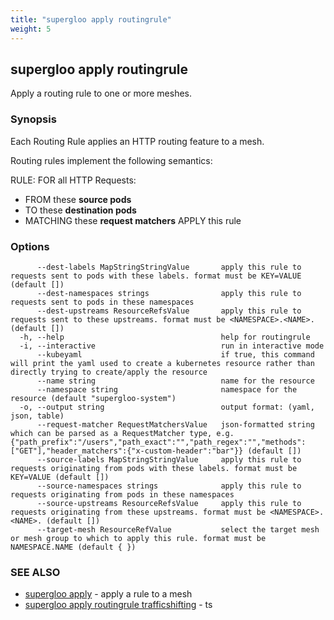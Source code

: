```yaml
---
title: "supergloo apply routingrule"
weight: 5
---
```

## supergloo apply routingrule

Apply a routing rule to one or more meshes.

### Synopsis


Each Routing Rule applies an HTTP routing feature to a mesh.

Routing rules implement the following semantics:

RULE:
  FOR all HTTP Requests:
  - FROM these **source pods**
  - TO these **destination pods**
  - MATCHING these **request matchers**
  APPLY this rule


### Options

```
      --dest-labels MapStringStringValue       apply this rule to requests sent to pods with these labels. format must be KEY=VALUE (default [])
      --dest-namespaces strings                apply this rule to requests sent to pods in these namespaces
      --dest-upstreams ResourceRefsValue       apply this rule to requests sent to these upstreams. format must be <NAMESPACE>.<NAME>. (default [])
  -h, --help                                   help for routingrule
  -i, --interactive                            run in interactive mode
      --kubeyaml                               if true, this command will print the yaml used to create a kubernetes resource rather than directly trying to create/apply the resource
      --name string                            name for the resource
      --namespace string                       namespace for the resource (default "supergloo-system")
  -o, --output string                          output format: (yaml, json, table)
      --request-matcher RequestMatchersValue   json-formatted string which can be parsed as a RequestMatcher type, e.g. {"path_prefix":"/users","path_exact":"","path_regex":"","methods":["GET"],"header_matchers":{"x-custom-header":"bar"}} (default [])
      --source-labels MapStringStringValue     apply this rule to requests originating from pods with these labels. format must be KEY=VALUE (default [])
      --source-namespaces strings              apply this rule to requests originating from pods in these namespaces
      --source-upstreams ResourceRefsValue     apply this rule to requests originating from these upstreams. format must be <NAMESPACE>.<NAME>. (default [])
      --target-mesh ResourceRefValue           select the target mesh or mesh group to which to apply this rule. format must be NAMESPACE.NAME (default { })
```

### SEE ALSO

* [supergloo apply](../supergloo_apply)	 - apply a rule to a mesh
* [supergloo apply routingrule trafficshifting](../supergloo_apply_routingrule_trafficshifting)	 - ts

